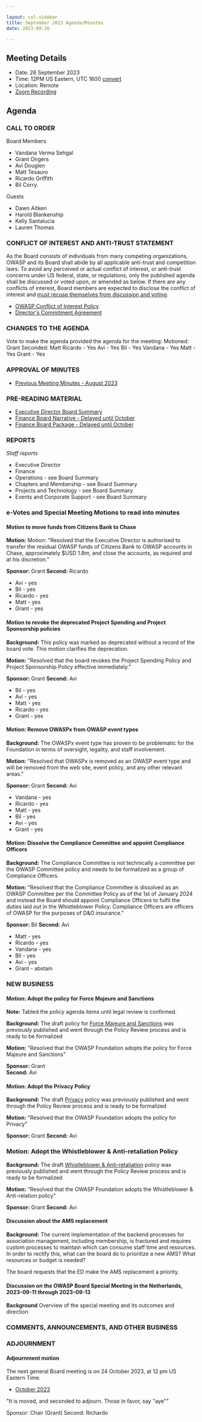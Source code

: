 ```yaml
---

layout: col-sidebar
title: September 2023 Agenda/Minutes
date: 2023-09-26

---
```


## Meeting Details

- Date: 26 September 2023
- Time: 12PM US Eastern, UTC 1600 [convert](https://www.timeanddate.com/worldclock/meetingdetails.html?year=2023&month=09&day=26&hour=16&min=0&sec=0&p1=398&p2=16&p3=110&p4=197&p5=217&p6=136&p7=179&p8=438)
- Location: Remote
- [Zoom Recording](https://youtu.be/tGUQepQlOgA)

## Agenda

### CALL TO ORDER

Board Members
- Vandana Verma Sehgal
- Grant Ongers
- Avi Douglen
- Matt Tesauro
- Ricardo Griffith
- Bil Corry.

Guests
- Dawn Aitken
- Harold Blankenship
- Kelly Santalucia
- Lauren Thomas

### CONFLICT OF INTEREST AND ANTI-TRUST STATEMENT

As the Board consists of individuals from many competing organizations, OWASP and its Board shall abide by all applicable anti-trust and competition laws. To avoid any perceived or actual conflict of interest, or anti-trust concerns under US federal, state, or regulations, only the published agenda shall be discussed or voted upon, or amended as below. If there are any conflicts of interest, Board members are expected to disclose the conflict of interest and [must recuse themselves from discussion and voting](https://policy.owasp.org/legal/bylaws#section-702-disclosure-required).

- [OWASP Conflict of Interest Policy](https://policy.owasp.org/operational/conflict-of-interest)
- [Director's Commitment Agreement](https://policy.owasp.org/legal/directors-committment-agreement)

### CHANGES TO THE AGENDA

Vote to make the agenda provided the agenda for the meeting:
Motioned: Grant
Seconded: Matt
Ricardo - Yes
Avi - Yes
Bil - Yes
Vandana - Yes
Matt - Yes
Grant - Yes


### APPROVAL OF MINUTES

- [Previous Meeting Minutes - August 2023](/meetings-historical/202308)

### PRE-READING MATERIAL

- [Executive Director Board Summary](https://docs.google.com/presentation/d/1ufevQLX1d6yeSaRY5haaPR-EL_bL2rSRTGh7VLk6GkQ/edit?usp=sharing)
- [Finance Board Narrative - Delayed until October](#)
- [Finance Board Package - Delayed until October](#)

### REPORTS

*Staff reports*

- Executive Director
- Finance
- Operations - see Board Summary
- Chapters and Membership - see Board Summary
- Projects and Technology - see Board Summary
- Events and Corporate Support - see Board Summary

### e-Votes and Special Meeting Motions to read into minutes

#### Motion to move funds from Citizens Bank to Chase

**Motion:** Motion: "Resolved that the Executive Director is authorised to transfer the residual OWASP funds of Citizens Bank to OWASP accounts in Chase, approximately $USD 1.8m, and close the accounts, as required and at his discretion."

**Sponsor:** Grant
**Second:** Ricardo

* Avi - yes
* Bil - yes
* Ricardo - yes
* Matt - yes
* Grant - yes

#### Motion to revoke the deprecated Project Spending and Project Sponsorship policies

**Background:** This policy was marked as deprecated without a record of the board vote. This motion clarifies the deprecation.

**Motion:** "Resolved that the board revokes the Project Spending Policy and Project Sponsorship Policy effective immediately."

**Sponsor:** Grant
**Second:** Avi

* Bil - yes
* Avi - yes
* Matt - yes
* Ricardo - yes
* Grant - yes


#### Motion: Remove OWASPx from OWASP event types

**Background:** The OWASPx event type has proven to be problematic for the Foundation in terms of oversight, legality, and staff involvement.

**Motion:** "Resolved that OWASPx is removed as an OWASP event type and will be removed from the web site, event policy, and any other relevant areas."

**Sponsor:** Grant
**Second:** Avi

* Vandana - yes
* Ricardo - yes
* Matt - yes
* Bil - yes
* Avi - yes
* Grant - yes

#### Motion: Dissolve the Compliance Committee and appoint Compliance Officers
**Background:** The Compliance Committee is not technically a committee per the OWASP Committee policy and needs to be formalized as a group of Compliance Officers.

**Motion:** "Resolved that the Compliance Committee is dissolved as an OWASP Committee per the Committee Policy as of the 1st of January 2024 and instead the Board should appoint Compliance Officers to fulfil the duties laid out in the Whistleblower Policy.  Compliance Officers are officers of OWASP for the purposes of D&O insurance."

**Sponsor:** Bil
**Second:** Avi

* Matt - yes
* Ricardo - yes
* Vandana - yes
* Bil - yes
* Avi - yes
* Grant - abstain

### NEW BUSINESS

#### Motion: Adopt the policy for Force Majeure and Sanctions

**Note:** Tabled the policy agenda items until legal review is confirmed.

**Background:** The draft policy for [Force Majeure and Sanctions](https://policy.owasp.org/operational/force-majeure-sanctions) was previously published and went through the Policy Review process and is ready to be formalized

**Motion:** "Resolved that the OWASP Foundation adopts the policy for Force Majeure and Sanctions"

**Sponsor:** Grant  
**Second:** Avi

#### Motion: Adopt the Privacy Policy

**Background:** The draft [Privacy](https://policy.owasp.org/operational/privacy) policy was previously published and went through the Policy Review process and is ready to be formalized

**Motion:** "Resolved that the OWASP Foundation adopts the policy for Privacy"

**Sponsor:** Grant
**Second:** Avi

### Motion: Adopt the Whistleblower & Anti-retaliation Policy

**Background:** The draft [Whistleblower & Anti-retaliation](https://policy.owasp.org/operational/whistleblower) policy was previously published and went through the Policy Review process and is ready to be formalized

**Motion:** "Resolved that the OWASP Foundation adopts the Whistleblower & Anti-relation policy"

**Sponsor:** Grant
**Second:** Avi

#### Discussion about the AMS replacement

**Background:** The current implementation of the backend processes for association management, including membership, is fractured and requires custom processes to maintain which can consume staff time and resources. In order to rectify this, what can the board do to prioritize a new AMS? What resources or budget is needed? 

The board requests that the ED make the AMS replacement a priority.

#### Discussion on the OWASP Board Special Meeting in the Netherlands, 2023-09-11 through 2023-09-13

**Background** Overview of the special meeting and its outcomes and direction

### COMMENTS, ANNOUNCEMENTS, AND OTHER BUSINESS

### ADJOURNMENT

#### Adjournment motion

The next general Board meeting is on 24 October 2023, at 12 pm US Eastern Time.

- [October 2023](https://owasp.org/meetings/202310.html)

"It is moved, and seconded to adjourn. Those in favor, say "aye""

Sponsor: Chair (Grant)
Second: Richardo


